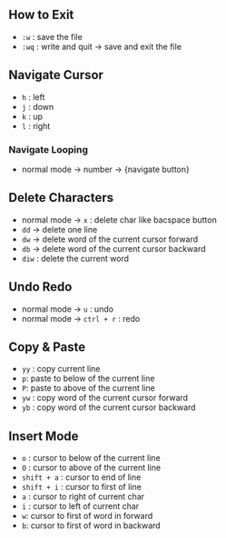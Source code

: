 ## How to Exit
- `:w` : save the file
- `:wq` : write and quit -> save and exit the file

## Navigate Cursor
- `h` : left
- `j` :  down
- `k` : up
- `l` : right

### Navigate Looping
- normal mode -> number -> {navigate button}

## Delete Characters
- normal mode -> `x` : delete char like bacspace button
- `dd` -> delete one line
- `dw` -> delete word of the current cursor forward
- `db` -> delete word of the current cursor backward
- `diw` : delete the current word

## Undo Redo
- normal mode -> `u` : undo
- normal mode -> `ctrl + r` : redo

## Copy & Paste
- `yy` : copy current line
- `p`: paste to below of the current line
- `P`: paste to above of the current line
- `yw` : copy word of the current cursor forward
- `yb` : copy word of the current cursor backward


## Insert Mode
- `o` : cursor to below of the current line
- `O` : cursor to above of the current line
- `shift + a` : cursor to end of line
- `shift + i` : cursor to first of line
- `a` : cursor to right of current char
- `i` : cursor to left of current char
- `w`: cursor to first of word in forward
- `b`: cursor to first of word in backward